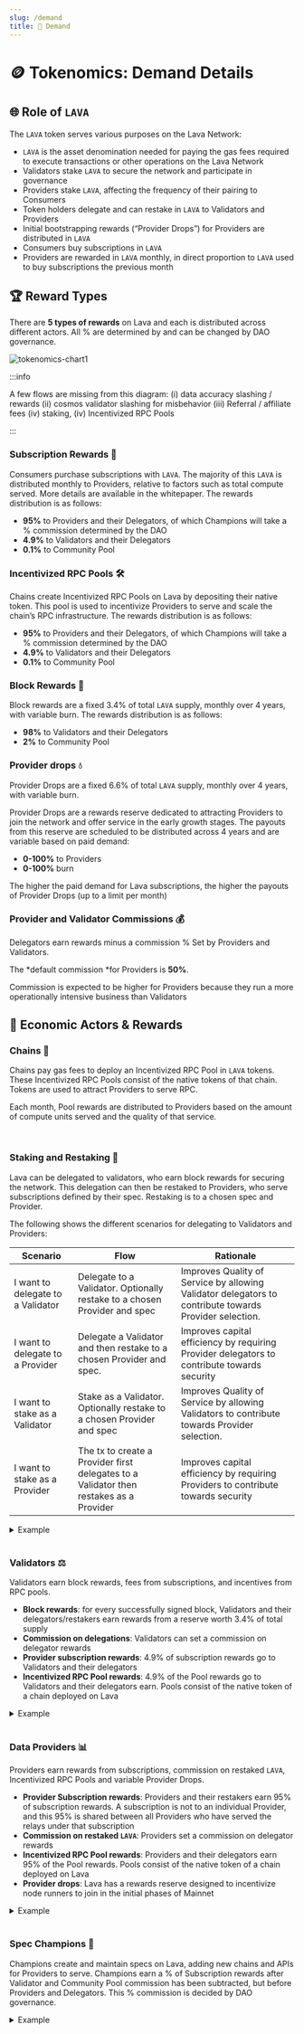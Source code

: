 ```yaml
---
slug: /demand
title: 🛒 Demand
---
```


# 🪙 Tokenomics: Demand Details 
## 🌐 Role of `LAVA`

The `LAVA` token serves various purposes on the Lava Network:
- `LAVA` is the asset denomination needed for paying the gas fees required to execute transactions or other operations on the Lava Network
- Validators stake `LAVA` to secure the network and participate in governance 
- Providers stake `LAVA`, affecting the frequency of their pairing to Consumers
- Token holders delegate and can restake in `LAVA` to Validators and Providers
- Initial bootstrapping rewards (“Provider Drops”) for Providers are distributed in `LAVA`
- Consumers buy subscriptions in `LAVA`
- Providers are rewarded in `LAVA` monthly, in direct proportion to `LAVA` used to buy subscriptions the previous month

## 🏆 Reward Types
There are **5 types of rewards** on Lava and each is distributed across different actors. All % are determined by and can be changed by DAO governance.

![tokenomics-chart1](/img/tokenomics/chart1.png)


:::info

A few flows are missing from this diagram: (i) data accuracy slashing / rewards (ii) cosmos validator slashing for misbehavior (iii) Referral / affiliate fees (iv) staking, (iv) Incentivized RPC Pools

:::


### Subscription Rewards 💼
 
Consumers purchase subscriptions with `LAVA`. The majority of this `LAVA` is distributed monthly to Providers, relative to factors such as total compute served. More details are available in the whitepaper. The rewards distribution is as follows:
- **95%** to Providers and their Delegators, of which Champions will take a % commission determined by the DAO
- **4.9%** to Validators and their Delegators 
- **0.1%** to Community Pool 

### Incentivized RPC Pools 🛠️

Chains create Incentivized RPC Pools on Lava by depositing their native token. This pool is used to incentivize Providers to serve and scale the chain’s RPC infrastructure. The rewards distribution is as follows:
- **95%** to Providers and their Delegators, of which Champions will take a % commission determined by the DAO
- **4.9%** to Validators and their Delegators 
- **0.1%** to Community Pool 

### Block Rewards 🥇
    
Block rewards are a fixed 3.4% of total `LAVA` supply, monthly over 4 years, with variable burn. The rewards distribution is as follows:

- **98%** to Validators and their Delegators 
- **2%** to Community Pool


### Provider drops 💧

Provider Drops are a fixed 6.6% of total `LAVA` supply, monthly over 4 years, with variable burn. 

Provider Drops are a rewards reserve dedicated to attracting Providers to join the network and offer service in the early growth stages. The payouts from this reserve are scheduled to be distributed across 4 years and are variable based on paid demand: 
- **0-100%** to Providers
- **0-100%** burn

The higher the paid demand for Lava subscriptions, the higher the payouts of Provider Drops (up to a limit per month)


### Provider and Validator Commissions 💰

Delegators earn rewards minus a commission % Set by Providers and Validators. 

The *default commission *for Providers is **50%**.

Commission is expected to be higher for Providers because they run a more operationally intensive business than Validators




## 👤 Economic Actors & Rewards

### Chains 🔗
Chains pay gas fees to deploy an Incentivized RPC Pool in `LAVA` tokens. These Incentivized RPC Pools consist of the native tokens of that chain. Tokens are used to attract Providers to serve RPC. 

Each month, Pool rewards are distributed to Providers based on the amount of compute units served and the quality of that service. 

<br />

### Staking and Restaking 🔄

Lava can be delegated to validators, who earn block rewards for securing the network. This delegation can then be restaked to Providers, who serve subscriptions defined by their spec. Restaking is to a chosen spec and Provider. 

The following shows the different scenarios for delegating to Validators and Providers:

| Scenario                      | Flow                                                    | Rationale                                                                              |
|-------------------------------|---------------------------------------------------------|----------------------------------------------------------------------------------------|
| I want to delegate to a Validator | Delegate to a Validator. Optionally restake to a chosen Provider and spec | Improves Quality of Service by allowing Validator delegators to contribute towards Provider selection. |
| I want to delegate to a Provider | Delegate a Validator and then restake to a chosen Provider and spec. | Improves capital efficiency by requiring Provider delegators to contribute towards security |
| I want to stake as a Validator | Stake as a Validator. Optionally restake to a chosen Provider and spec | Improves Quality of Service by allowing Validators to contribute towards Provider selection. |
| I want to stake as a Provider | The tx to create a Provider first delegates to a Validator then restakes as a Provider | Improves capital efficiency by requiring Providers to contribute towards security |


<details><summary> Example </summary>

Staking to a Validator Scenario #1: Validator has staked a minimum of 100 `LAVA` and a user wants to delegate. The Delegator can stake `LAVA` solely to the Validator, without obligation to restake to a Provider. 

Staking to a spec Scenario #2: Provider has staked a minimum of 100 `LAVA` and a user wants to delegate to the Provider’s Dymension RPC spec to earn a share of their rewards for serving Dymension RPC. Delegator is required to first delegate to a Validator. No additional capital is required but the delegation can be restaked to a spec, meaning greater risk but higher rewards (Provider rewards to Delegators). 

</details>
<br />

### Validators ⚖️

Validators earn block rewards, fees from subscriptions, and incentives from RPC pools.

- **Block rewards**: for every successfully signed block, Validators and their delegators/restakers earn rewards from a reserve worth 3.4% of total supply 
- **Commission on delegations**: Validators can set a commission on delegator rewards
- **Provider subscription rewards**: 4.9% of subscription rewards go to Validators and their delegators
- **Incentivized RPC Pool rewards**: 4.9% of the Pool rewards go to Validators and their delegators earn. Pools consist of the native token of a chain deployed on Lava


<details><summary> Example </summary>

Validator has staked a minimum of 100 `LAVA`. A user delegates 50 `LAVA` to the Validator i.e. Validator has 66.6% of stake and delegator has 33.3%. 
Consider a scenario where the block reward is 1000 `LAVA` and commission is 5%. 

98% (980 `LAVA`) of Block rewards go to Validators and delegators. 2% goes to the Community Pool (20 `LAVA`). 

Of the 980 `LAVA`, the Validator gets (980*0.66) + (980*0.33*0.05) in rewards i.e. 668.85 `LAVA`. Delegators would get 311.15 `LAVA`. 

Additionally, if there is an Incentivized RPC Pool of 1000 TOKEN or a Subscription pool of 1000 `LAVA`, Providers and their delegators would get 95%, Validators and their delegators would get 4.9% and the Community Pool would get 0.1%. 

Of the 4.9% (49 TOKEN or `LAVA`), assuming the same 2:1 ratio in Validator:Delegator stake and a 5% commission, the Validator gets (49*0.66) + (49*0.33*0.05) in rewards i.e. 33.1485 TOKEN or `LAVA`. Delegators would get 15.8515 TOKEN or `LAVA`. 

</details>
<br />

### Data Providers 📊
Providers earn rewards from subscriptions, commission on restaked `LAVA`, Incentivized RPC Pools and variable Provider Drops. 

- **Provider Subscription rewards**: Providers and their restakers earn 95% of subscription rewards. A subscription is not to an individual Provider, and this 95% is shared between all Providers who have served the relays under that subscription
- **Commission on restaked `LAVA`**: Providers set a commission on delegator rewards
- **Incentivized RPC Pool rewards**: Providers and their delegators earn 95% of the Pool rewards. Pools consist of the native token of a chain deployed on Lava
- **Provider drops**: Lava has a rewards reserve designed to incentivize node runners to join in the initial phases of Mainnet

<details><summary> Example </summary>

Provider has staked a minimum of 100 `LAVA`. A user delegates 50 `LAVA` to the Provider (which has also restaked to a Validator of their choice) i.e. Provider has 66.6% of stake and delegator has 33.3%. The Delegator would also restake the same 50 `LAVA` to a Validator, taking on extra risk but earning additional yield, as calculated in the previous section on Validator rewards.

Consider a scenario where the monthly Subscriptions total to 1000 `LAVA` and Provider commission is 5%. This example assumes that there is 1 Provider and Champion commission is 0% - learn more in the next section.

The Provider and their delegators would get 95%, Validators and their delegators would get 4.9% and the Community Pool would get 0.1%. 
Of the 95% (950 `LAVA`), given that Provider stake is 2:1 of delegations and there is a 5% commission, the Provider gets (950*0.66) + (950*0.33*0.05) in rewards i.e. 642.675 `LAVA`. Delegators would get 307.325 `LAVA`. 

If there are multiple Providers on the network, individual Subscription rewards are determined by factors including Quality of Service and compute served. More details are available in the whitepaper. 

Providers also receive Drops, a variable reward boost distributed monthly in direct proportion to paid demand for Lava. In cases where there are a few Providers or quality is low, Drop rewards may not be distributed. This is to prevent collusion between Consumers and Providers to earn rewards.

</details>
<br/>

### Spec Champions 🏅
Champions create and maintain specs on Lava, adding new chains and APIs for Providers to serve. Champions earn a % of Subscription rewards after Validator and Community Pool commission has been subtracted, but before Providers and Delegators. This % commission is decided by DAO governance. 



<details><summary> Example </summary>

Provider has staked a minimum of 100 `LAVA`. A user delegates 50 `LAVA` to the Provider (which has also restaked to a Validator of their choice) i.e. Provider has 66.6% of stake and delegator has 33.3%.

Consider a scenario where the monthly Subscriptions total to 1000 `LAVA` and Provider commission is 5%. This example assumes that the Champion commission is 1%. 
Providers and their Delegators receive 95% (950 `LAVA`) of the Subscription rewards, after Validator and Community Pool rewards have been distributed (the remaining 5%). Champion commission is taken from this 95%.

Of the 950 `LAVA`, assuming a Champion commission of 1%, Champions would receive 9.5 `LAVA` and the remaining 940.5 would be shared between Providers and their Delegators, as described in the Provider rewards section above. The 9.5 `LAVA` rewards are recalculated monthly, based on the amount of `LAVA` used to purchase subscriptions

</details>

